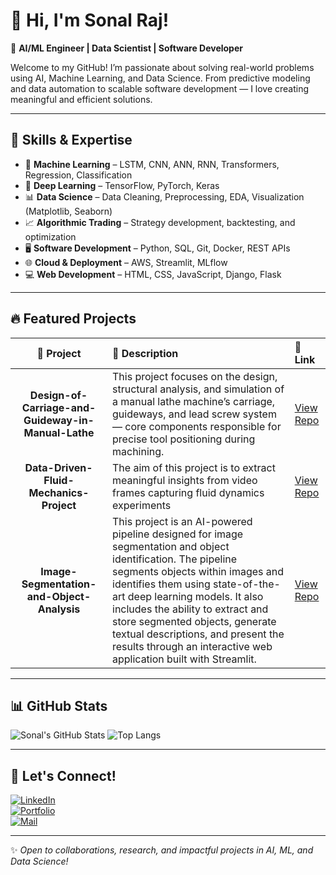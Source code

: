 # 👋 Hi, I'm Sonal Raj!  

🎯 **AI/ML Engineer | Data Scientist | Software Developer**  

Welcome to my GitHub! I’m passionate about solving real-world problems using AI, Machine Learning, and Data Science. From predictive modeling and data automation to scalable software development — I love creating meaningful and efficient solutions.

---

## 🚀 Skills & Expertise  

- 🤖 **Machine Learning** – LSTM, CNN, ANN, RNN, Transformers, Regression, Classification  
- 🧠 **Deep Learning** – TensorFlow, PyTorch, Keras  
- 📊 **Data Science** – Data Cleaning, Preprocessing, EDA, Visualization (Matplotlib, Seaborn)  
- 📈 **Algorithmic Trading** – Strategy development, backtesting, and optimization  
- 🖥️ **Software Development** – Python, SQL, Git, Docker, REST APIs  
- 🌐 **Cloud & Deployment** – AWS, Streamlit, MLflow  
- 💻 **Web Development** – HTML, CSS, JavaScript, Django, Flask  

---

## 🔥 Featured Projects  

| 📌 Project                         | 📑 Description                                                           | 🔗 Link |
|:---------------------------------:|:-------------------------------------------------------------------------|:--------|
| **Design-of-Carriage-and-Guideway-in-Manual-Lathe** | This project focuses on the design, structural analysis, and simulation of a manual lathe machine’s carriage, guideways, and lead screw system — core components responsible for precise tool positioning during machining. | [View Repo](https://github.com/sonalrajsr/Design-of-Carriage-and-Guideway-in-Manual-Lathe) |
| **Data-Driven-Fluid-Mechanics-Project**       | The aim of this project is to extract meaningful insights from video frames capturing fluid dynamics experiments      | [View Repo](https://github.com/sonalrajsr/Data-Driven-Fluid-Mechanics-Project) |
| **Image-Segmentation-and-Object-Analysis**      | This project is an AI-powered pipeline designed for image segmentation and object identification. The pipeline segments objects within images and identifies them using state-of-the-art deep learning models. It also includes the ability to extract and store segmented objects, generate textual descriptions, and present the results through an interactive web application built with Streamlit.        | [View Repo](https://github.com/sonalrajsr/Image-Segmentation-and-Object-Analysis) |

---

## 📊 GitHub Stats  

![Sonal's GitHub Stats](https://github-readme-stats.vercel.app/api?username=sonalrajsr&show_icons=true&theme=radical)
![Top Langs](https://github-readme-stats.vercel.app/api/top-langs/?username=sonalrajsr&layout=pie&theme=radical)

---

## 🌟 Let's Connect!  

[![LinkedIn](https://img.shields.io/badge/LinkedIn-blue?style=for-the-badge&logo=linkedin)](https://www.linkedin.com/in/sonalrajsr/)  
[![Portfolio](https://img.shields.io/badge/Portfolio-Website-green?style=for-the-badge&logo=google-chrome)](https://sonalrajsr.github.io/Portfolio-/)  
[![Mail](https://img.shields.io/badge/Email-Contact-red?style=for-the-badge&logo=gmail)](mailto:sonalraj8453@gmail.com)

---

✨ _Open to collaborations, research, and impactful projects in AI, ML, and Data Science!_

